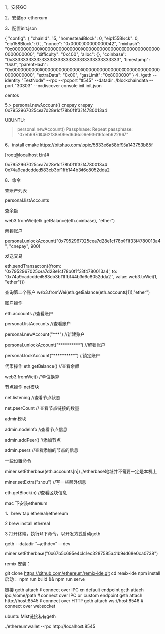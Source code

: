 1，安装GO

2、安装go-ethereum

3、配置init.json


{
"config": {
        "chainId": 15,
        "homesteadBlock": 0,
        "eip155Block": 0,
        "eip158Block": 0
    },
"nonce": "0x0000000000000042",
"mixhash": "0x0000000000000000000000000000000000000000000000000000000000000000",
"difficulty": "0x400",
"alloc": {},
"coinbase": "0x3333333333333333333333333333333333333333",
"timestamp": "0x0",
"parentHash": "0x0000000000000000000000000000000000000000000000000000000000000000",
"extraData": "0x00",
"gasLimit": "0x8000000"
}
4
./geth --identity "TestNode" --rpc --rpcport "8545" --datadir ./blockchaindata --port "30303" --nodiscover console init init.json


centos

5.> personal.newAccount()
cnepay
cnepay
0x7952967025cea7d28e1cf78b0f1f33f4780013a4


UBUNTU:

> personal.newAccount()
Passphrase:
Repeat passphrase:
"0xeb697d0462f38e09ed6d6c06e93616fceb622967"


6、install cmake
https://bitshuo.com/topic/5833e6a58bf98a143753b85f

 
 

[root@localhost bin]#

 
0x7952967025cea7d28e1cf78b0f1f33f4780013a4
0x74a9cadcdded583cb3bf1ffb144b3d6c8052dda2   

8、命令

查账户列表

personal.listAccounts

查余额

web3.fromWei(eth.getBalance(eth.coinbase), "ether")

解锁账户

personal.unlockAccount("0x7952967025cea7d28e1cf78b0f1f33f4780013a4", "cnepay", 900)

发送交易

eth.sendTransaction({from: '0x7952967025cea7d28e1cf78b0f1f33f4780013a4', to: '0x74a9cadcdded583cb3bf1ffb144b3d6c8052dda2 ', value: web3.toWei(1, "ether")})

查询第二个账户
web3.fromWei(eth.getBalance(eth.accounts[1]),"ether")

 
账户操作

eth.accounts //查看账户

personal.listAccounts //查看账户

personal.newAccount("***")  //新建账户

personal.unlockAccount("**********")  //解锁账户

personal.lockAccount("**********")    //锁定账户


代币操作
eth.getBalance()   //查看余额

web3.fromWei()   //单位换算


节点操作 net模块

net.listening             //查看节点状态 

net.peerCount             // 查看节点链接的数量

admin模块

admin.nodeInfo          //查看节点信息

admin.addPeer()           //添加节点

admin.peers             //查看添加的节点的信息


一些设置命令

miner.setEtherbase(eth.accounts[n]) //etherbase地址并不需要一定是本机上

miner.setExtra("zhou")    //写一些额外信息

eth.getBlock(n)  //查看区块信息

mac  下安装ethereum 

1、brew  tap ethereal/ethereum 

2    brew install ethereal

3 打开终端，执行以下命令，以开发方式启动geth   

geth --datadir “~/ethdev” —dev

miner.setEtherbase("0x67b5c695e4c1c1ec3287585a41b9dd68e0ca0738")



remix 安装：


git clone https://github.com/ethereum/remix-ide.git
cd remix-ide
npm install
启动：
npm run build && npm run serve


链接
geth attach                   # connect over IPC on default endpoint
geth attach ipc:/some/path    # connect over IPC on custom endpoint
geth attach http://host:8545  # connect over HTTP
geth attach ws://host:8546    # connect over websocket


ubuntu Mist链接私有geth

./ethereumwallet --rpc http://localhost:8545




 
